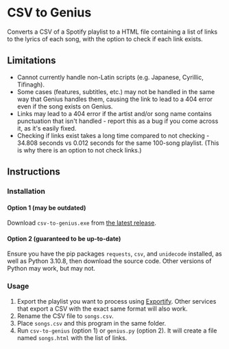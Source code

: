 # CSV to Genius
 Converts a CSV of a Spotify playlist to a HTML file containing a list of links to the lyrics of each song, with the option to check if each link exists.

## Limitations
- Cannot currently handle non-Latin scripts (e.g. Japanese, Cyrillic, Tifinagh).
- Some cases (features, subtitles, etc.) may not be handled in the same way that Genius handles them, causing the link to lead to a 404 error even if the song exists on Genius.
- Links may lead to a 404 error if the artist and/or song name contains punctuation that isn't handled - report this as a bug if you come across it, as it's easily fixed.
- Checking if links exist takes a long time compared to not checking - 34.808 seconds vs 0.012 seconds for the same 100-song playlist. (This is why there is an option to not check links.)

## Instructions
### Installation
#### Option 1 (may be outdated)
Download `csv-to-genius.exe` from [the latest release](https://github.com/suntooth/csv-to-genius/releases/latest).

#### Option 2 (guaranteed to be up-to-date)
Ensure you have the pip packages `requests`, `csv`, and `unidecode` installed, as well as Python 3.10.8, then download the source code. Other versions of Python may work, but may not.

### Usage
1. Export the playlist you want to process using [Exportify](https://exportify.app/). Other services that export a CSV with the exact same format will also work.
2. Rename the CSV file to `songs.csv`.
3. Place `songs.csv` and this program in the same folder.
4. Run `csv-to-genius` (option 1) or `genius.py` (option 2). It will create a file named `songs.html` with the list of links.
